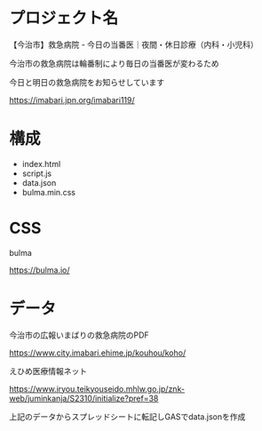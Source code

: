 # プロジェクト名

【今治市】救急病院 - 今日の当番医｜夜間・休日診療（内科・小児科）

今治市の救急病院は輪番制により毎日の当番医が変わるため

今日と明日の救急病院をお知らせしています

https://imabari.jpn.org/imabari119/

# 構成

+ index.html
+ script.js
+ data.json
+ bulma.min.css

# CSS

bulma

https://bulma.io/

# データ

今治市の広報いまばりの救急病院のPDF

https://www.city.imabari.ehime.jp/kouhou/koho/

えひめ医療情報ネット

https://www.iryou.teikyouseido.mhlw.go.jp/znk-web/juminkanja/S2310/initialize?pref=38

上記のデータからスプレッドシートに転記しGASでdata.jsonを作成

